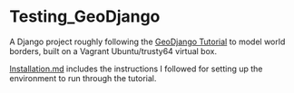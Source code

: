 # Testing_GeoDjango
A Django project roughly following the [GeoDjango Tutorial](https://docs.djangoproject.com/en/1.8/ref/contrib/gis/tutorial/) to model world borders, built on a Vagrant Ubuntu/trusty64 virtual box.

[Installation.md](https://github.com/altheasmith/Testing_GeoDjango/blob/master/Installation.md) includes the instructions I followed for setting up the environment to run through the tutorial.
